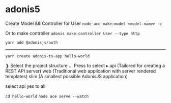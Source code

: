 # adonis5

Create Model && Controller for User
`node ace make:model <model-name> -c`

Or to make controller `adonis make:controller User --type http`

`yarn add @adonisjs/auth`

-------------------------------------  
`yarn create adonis-ts-app hello-world`

❯ Select the project structure …  Press <ENTER> to select
▸ api   (Tailored for creating a REST API server)
  web   (Traditional web application with server rendered templates)
  slim  (A smallest possible AdonisJS application)


select api yes to all
  
`cd hello-world`
`node ace serve --watch`

